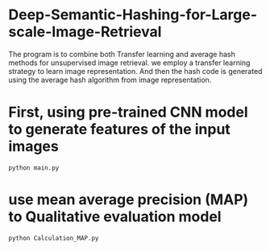 # Deep-Semantic-Hashing-for-Large-scale-Image-Retrieval

The program is to combine both Transfer learning and average hash methods for unsupervised image retrieval. we employ a transfer learning strategy to learn image representation. And then the hash code is generated using the average hash algorithm from image representation.

# First, using pre-trained CNN model to generate features of the input images
	python main.py

# use mean average precision (MAP) to Qualitative evaluation model
	python Calculation_MAP.py
  
